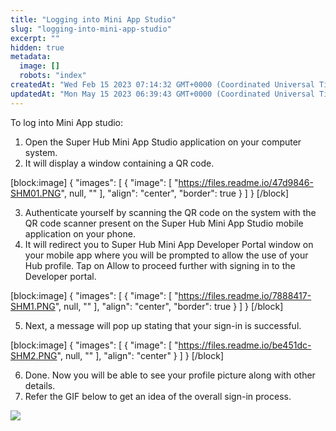 ```yaml
---
title: "Logging into Mini App Studio"
slug: "logging-into-mini-app-studio"
excerpt: ""
hidden: true
metadata: 
  image: []
  robots: "index"
createdAt: "Wed Feb 15 2023 07:14:32 GMT+0000 (Coordinated Universal Time)"
updatedAt: "Mon May 15 2023 06:39:43 GMT+0000 (Coordinated Universal Time)"
---
```

To log into Mini App studio:

1. Open the Super Hub Mini App Studio application on your computer system.
2. It will display a window containing a QR code.

[block:image]
{
  "images": [
    {
      "image": [
        "https://files.readme.io/47d9846-SHM01.PNG",
        null,
        ""
      ],
      "align": "center",
      "border": true
    }
  ]
}
[/block]


3. Authenticate yourself by scanning the QR code on the system with the QR code scanner present on the Super Hub Mini App Studio mobile application on your phone.
4. It will redirect you to Super Hub Mini App Developer Portal window on your mobile app where you will be prompted to allow the use of your Hub profile. Tap on Allow to proceed further with signing in to the Developer portal.

[block:image]
{
  "images": [
    {
      "image": [
        "https://files.readme.io/7888417-SHM1.PNG",
        null,
        ""
      ],
      "align": "center",
      "border": true
    }
  ]
}
[/block]


5. Next, a message will pop up stating that your sign-in is successful.

[block:image]
{
  "images": [
    {
      "image": [
        "https://files.readme.io/be451dc-SHM2.PNG",
        null,
        ""
      ],
      "align": "center"
    }
  ]
}
[/block]


6. Done. Now you will be able to see your profile picture along with other details.
7. Refer the GIF below to get an idea of the overall sign-in process.

![](https://files.readme.io/7a60018-Jan-19-2023_15-56-48.gif)
